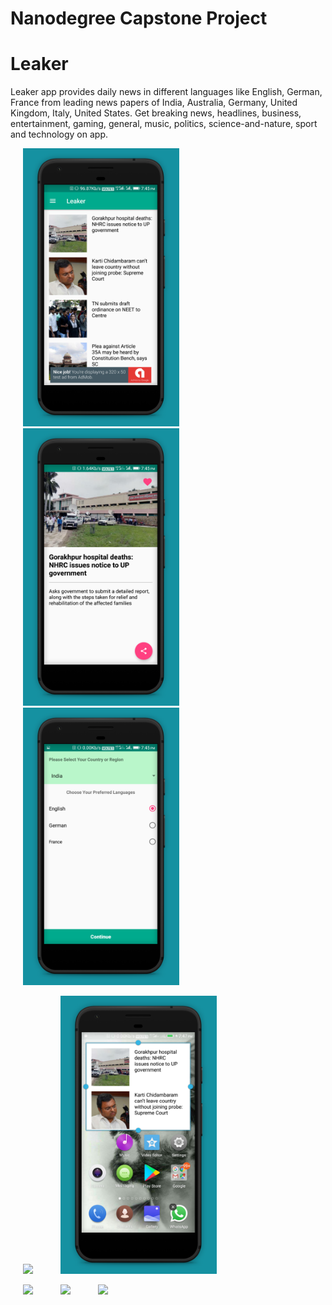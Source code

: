 # Nanodegree Capstone Project
# Leaker

Leaker app provides daily news in different languages like English, German, France from
leading news papers of India, Australia, Germany, United Kingdom, Italy, United States.
Get breaking news, headlines, business, entertainment, gaming, general, music, politics,
science-and-nature, sport and technology on app.

<p float="left">
  <img src="https://github.com/Chahatj/Leaker/blob/master/Leaker%20Images/1.jpg" width="250" hspace="20" />
  <img src="https://github.com/Chahatj/Leaker/blob/master/Leaker%20Images/2.jpg" width="250" hspace="20" /> 
  <img src="https://github.com/Chahatj/Leaker/blob/master/Leaker%20Images/3.jpg" width="250" hspace="20" />
</p>



<p float="left">
  <img src="https://github.com/Chahatj/Leaker/blob/master/Leaker%20Images/4.jpg.png" width="250" hspace="20" />
  <img src="https://github.com/Chahatj/Leaker/blob/master/Leaker%20Images/5.jpg" width="250" hspace="20" /> 
</p>


<p float="left">
  <img src="https://github.com/Chahatj/Leaker/blob/master/Leaker%20Images/7.jpg" width="250" hspace="20" />
  <img src="https://github.com/Chahatj/Leaker/blob/master/Leaker%20Images/8.jpg" width="250" hspace="20" /> 
  <img src="https://github.com/Chahatj/Leaker/blob/master/Leaker%20Images/9.jpg" width="250" hspace="20" />
</p>

